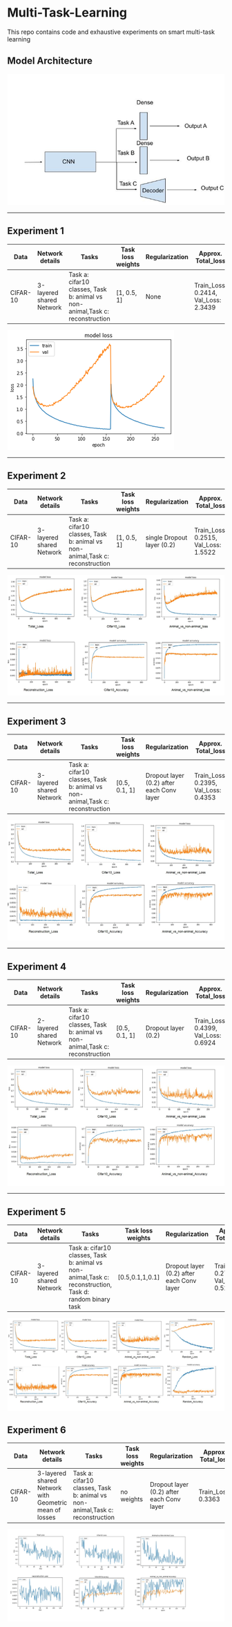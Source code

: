 # Multi-Task-Learning
This repo contains code and exhaustive experiments on smart multi-task learning


## Model Architecture

![alt text](https://github.com/hananshafi/Multi-Task-Learning/blob/main/assets/mtl_model.jpg)

---

## Experiment 1


Data | Network details| Tasks | Task loss weights  | Regularization | Approx. Total_loss
---- | -------------- | ----- | -----------------  | -------------- | ------------------
CIFAR-10 | 3-layered shared Network | Task a: cifar10 classes, Task b: animal vs non-animal,Task c: reconstruction | [1, 0.5, 1] | None | Train_Loss: 0.2414, Val_Loss: 2.3439

![alt text](https://github.com/hananshafi/Multi-Task-Learning/blob/main/assets/exp1loss.png)

---

## Experiment 2


Data | Network details| Tasks | Task loss weights  | Regularization | Approx. Total_loss
---- | -------------- | ----- | -----------------  | -------------- | ------------------
CIFAR-10 | 3-layered shared Network | Task a: cifar10 classes, Task b: animal vs non-animal,Task c: reconstruction | [1, 0.5, 1] | single Dropout layer (0.2) | Train_Loss: 0.2515, Val_Loss: 1.5522

![exp 2](https://github.com/hananshafi/Multi-Task-Learning/blob/main/assets/exp_2_paint.jpg)

---

## Experiment 3


Data | Network details| Tasks | Task loss weights  | Regularization | Approx. Total_loss
---- | -------------- | ----- | ------------------ | -------------- | ------------------ 
CIFAR-10 | 3-layered shared Network | Task a: cifar10 classes, Task b: animal vs non-animal,Task c: reconstruction | [0.5, 0.1, 1] | Dropout layer (0.2) after each Conv layer | Train_Loss: 0.2395, Val_Loss: 0.4353

![exp 3](https://github.com/hananshafi/Multi-Task-Learning/blob/main/assets/exp_3.jpg)

---

## Experiment 4


Data | Network details| Tasks | Task loss weights  | Regularization | Approx. Total_loss
---- | -------------- | ----- | -----------------  | -------------- | ------------------
CIFAR-10 | 2-layered shared Network | Task a: cifar10 classes, Task b: animal vs non-animal,Task c: reconstruction | [0.5, 0.1, 1] | Dropout layer (0.2) | Train_Loss: 0.4399, Val_Loss: 0.6924 

![exp 4](https://github.com/hananshafi/Multi-Task-Learning/blob/main/assets/exp_4.jpg)

---


## Experiment 5


Data | Network details| Tasks | Task loss weights  | Regularization | Approx. Total_loss
---- | -------------- | ----- | ------------------ | -------------- | ------------------ 
CIFAR-10 | 3-layered shared Network | Task a: cifar10 classes, Task b: animal vs non-animal,Task c: reconstruction, Task d: random binary task | [0.5,0.1,1,0.1] | Dropout layer (0.2) after each Conv layer | Train_Loss: 0.2746, Val_Loss: 0.5267

![exp 5](https://github.com/hananshafi/Multi-Task-Learning/blob/main/assets/exp_5.jpg)


## Experiment 6


Data | Network details| Tasks | Task loss weights  | Regularization | Approx. Total_loss
---- | -------------- | ----- | ------------------ | -------------- | ------------------ 
CIFAR-10 | 3-layered shared Network with Geometric mean of losses | Task a: cifar10 classes, Task b: animal vs non-animal,Task c: reconstruction| no weights | Dropout layer (0.2) after each Conv layer | Train_Loss: 0.3363

![exp 6](https://github.com/hananshafi/Multi-Task-Learning/blob/main/assets/exp_6.jpg)

